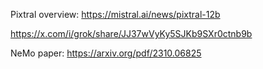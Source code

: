 

Pixtral overview:
https://mistral.ai/news/pixtral-12b



https://x.com/i/grok/share/JJ37wVyKy5SJKb9SXr0ctnb9b



NeMo paper:
https://arxiv.org/pdf/2310.06825


